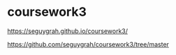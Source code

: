 # coursework3
https://seguygrah.github.io/coursework3/

https://github.com/seguygrah/coursework3/tree/master
